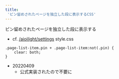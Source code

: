 ```yaml
---
title:
 'ピン留めされたページを独立した段に表示するCSS'
---
```


ピン留めされたページを独立した段に表示する
- cf. [/aioilight/settings](https://scrapbox.io/aioilight/settings)
style.css

```
.page-list-item.pin + .page-list-item:not(.pin) {
  	clear: both;
}
```


- 20220409
    - 公式実装されたので不要に
